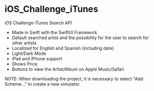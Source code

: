 # iOS_Challenge_iTunes

iOS Challenge iTunes Search API
  - Made in Swift with the SwiftUI Framework
  - Default searched artist and the possibility for the user to search for other artists
  - Localized for English and Spanish (including date)
  - Light/Dark Mode
  - iPad and iPhone support
  - Shows Price
  - Buttons to view the Artist/Album on Apple Music/Safari

NOTE: When downloading the project, it is necessary to select "Add Scheme..." to create a new simulator.
